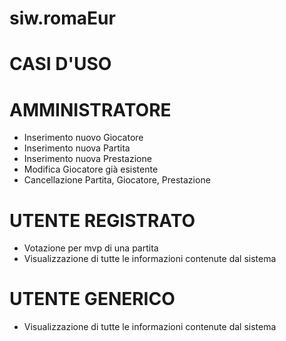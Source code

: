 # siw.romaEur
# CASI D'USO

# AMMINISTRATORE
- Inserimento nuovo Giocatore
- Inserimento nuova Partita
- Inserimento nuova Prestazione
- Modifica Giocatore già esistente
- Cancellazione Partita, Giocatore, Prestazione
# UTENTE REGISTRATO
- Votazione per mvp di una partita
- Visualizzazione di tutte le informazioni contenute dal sistema
# UTENTE GENERICO
- Visualizzazione di tutte le informazioni contenute dal sistema
